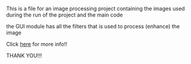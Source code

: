 This is a file for an image processing project containing the images used during the run of the project and the main code



the GUI module has all the filters that is used to process (enhance) the image 


Click <a href="https://github.com/Yomna141/Image-Processing/edit/main/Image_Processing(1).pdf">here</a> for more info!!


<footer>
  THANK YOU!!!
</footer>
